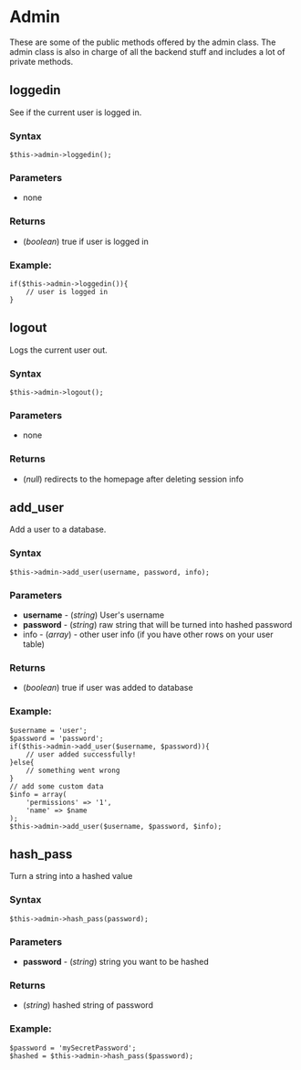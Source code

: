 # Admin

These are some of the public methods offered by the admin class. The admin class is also in charge of all the backend stuff and includes a lot of private methods.

## loggedin

See if the current user is logged in.

### Syntax

	$this->admin->loggedin();

### Parameters

* none

### Returns

* (*boolean*) true if user is logged in

### Example:

	if($this->admin->loggedin()){
		// user is logged in
	}

## logout

Logs the current user out.

### Syntax

	$this->admin->logout();

### Parameters

* none

### Returns

* (*null*) redirects to the homepage after deleting session info

## add_user

Add a user to a database.

### Syntax

	$this->admin->add_user(username, password, info);

### Parameters

* **username** - (*string*) User's username
* **password** - (*string*) raw string that will be turned into hashed password
* info - (*array*) - other user info (if you have other rows on your user table)

### Returns

* (*boolean*) true if user was added to database

### Example:

	$username = 'user';
	$password = 'password';
	if($this->admin->add_user($username, $password)){
		// user added successfully!
	}else{
		// something went wrong
	}
	// add some custom data
	$info = array(
		'permissions' => '1',
		'name' => $name
	);
	$this->admin->add_user($username, $password, $info);

## hash_pass

Turn a string into a hashed value

### Syntax

	$this->admin->hash_pass(password);

### Parameters

* **password** - (*string*) string you want to be hashed

### Returns

* (*string*) hashed string of password

### Example:

	$password = 'mySecretPassword';
	$hashed = $this->admin->hash_pass($password);